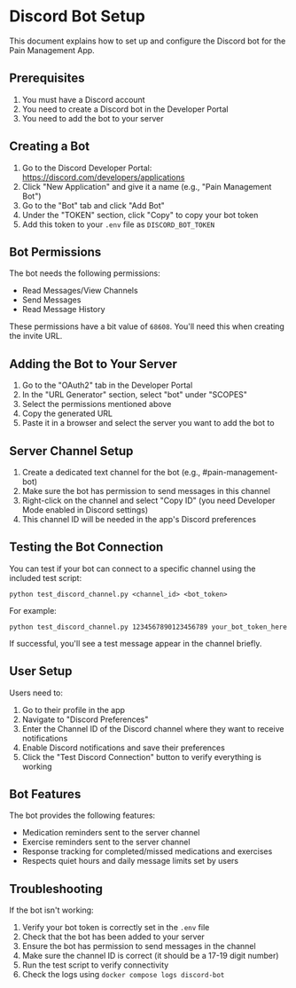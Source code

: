 # Discord Bot Setup

This document explains how to set up and configure the Discord bot for the Pain Management App.

## Prerequisites

1. You must have a Discord account
2. You need to create a Discord bot in the Developer Portal
3. You need to add the bot to your server

## Creating a Bot

1. Go to the Discord Developer Portal: https://discord.com/developers/applications
2. Click "New Application" and give it a name (e.g., "Pain Management Bot")
3. Go to the "Bot" tab and click "Add Bot"
4. Under the "TOKEN" section, click "Copy" to copy your bot token
5. Add this token to your `.env` file as `DISCORD_BOT_TOKEN`

## Bot Permissions

The bot needs the following permissions:
- Read Messages/View Channels
- Send Messages
- Read Message History

These permissions have a bit value of `68608`. You'll need this when creating the invite URL.

## Adding the Bot to Your Server

1. Go to the "OAuth2" tab in the Developer Portal
2. In the "URL Generator" section, select "bot" under "SCOPES"
3. Select the permissions mentioned above
4. Copy the generated URL
5. Paste it in a browser and select the server you want to add the bot to

## Server Channel Setup

1. Create a dedicated text channel for the bot (e.g., #pain-management-bot)
2. Make sure the bot has permission to send messages in this channel
3. Right-click on the channel and select "Copy ID" (you need Developer Mode enabled in Discord settings)
4. This channel ID will be needed in the app's Discord preferences

## Testing the Bot Connection

You can test if your bot can connect to a specific channel using the included test script:

```
python test_discord_channel.py <channel_id> <bot_token>
```

For example:
```
python test_discord_channel.py 1234567890123456789 your_bot_token_here
```

If successful, you'll see a test message appear in the channel briefly.

## User Setup

Users need to:

1. Go to their profile in the app
2. Navigate to "Discord Preferences"
3. Enter the Channel ID of the Discord channel where they want to receive notifications
4. Enable Discord notifications and save their preferences
5. Click the "Test Discord Connection" button to verify everything is working

## Bot Features

The bot provides the following features:

- Medication reminders sent to the server channel
- Exercise reminders sent to the server channel
- Response tracking for completed/missed medications and exercises
- Respects quiet hours and daily message limits set by users

## Troubleshooting

If the bot isn't working:

1. Verify your bot token is correctly set in the `.env` file
2. Check that the bot has been added to your server
3. Ensure the bot has permission to send messages in the channel
4. Make sure the channel ID is correct (it should be a 17-19 digit number)
5. Run the test script to verify connectivity
6. Check the logs using `docker compose logs discord-bot` 